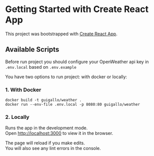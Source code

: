 # Getting Started with Create React App

This project was bootstrapped with [Create React App](https://github.com/facebook/create-react-app).

## Available Scripts

Before run project you should configure your OpenWeather api key in `.env.local` based on `.env.example`

You have two options to run project: with docker or locally:

### 1. With Docker

`docker build -t guigallo/weather .`\
`docker run --env-file .env.local -p 8080:80 guigallo/weather`

### 2. Locally

Runs the app in the development mode.\
Open [http://localhost:3000](http://localhost:3000) to view it in the browser.

The page will reload if you make edits.\
You will also see any lint errors in the console.
